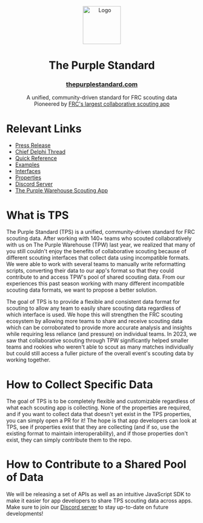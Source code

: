<p align="center">
  <a href="https://thepurplestandard.org/" target="_blank" rel="noopener noreferrer">
    <img src="https://thepurplewarehouse.com/img/landing/logo-circle.png" width="100" alt="Logo">
  </a>
</p>

<h1 align="center">The Purple Standard</h1>
<h3 align="center"><a href="https://thepurplestandard.com/">thepurplestandard.com</a></h3>

<p align="center">A unified, community-driven standard for FRC scouting data<br>Pioneered by <a href="https://thepurplewarehouse.com">FRC's largest collaborative scouting app</a></p>

# Relevant Links
- [Press Release](https://thepurplewarehouse.com/tps-press-release.pdf)
- [Chief Delphi Thread](https://www.chiefdelphi.com/t/the-purple-standard-a-unified-and-community-driven-standard-for-frc-scouting-data/449394)
- [Quick Reference](/reference.md)
- [Examples](/examples)
- [Interfaces](/interfaces)
- [Properties](/properties)
- [Discord Server](https://thepurplewarehouse.com/discord)
- [The Purple Warehouse Scouting App](https://thepurplewarehouse.com)

# What is TPS

The Purple Standard (TPS) is a unified, community-driven standard for FRC scouting data. After working with 140+ teams who scouted collaboratively with us on The Purple Warehouse (TPW) last year, we realized that many of you still couldn't enjoy the benefits of collaborative scouting because of different scouting interfaces that collect data using incompatible formats. We were able to work with several teams to manually write reformatting scripts, converting their data to our app's format so that they could contribute to and access TPW's pool of shared scouting data. From our experiences this past season working with many different incompatible scouting data formats, we want to propose a better solution.

The goal of TPS is to provide a flexible and consistent data format for scouting to allow any team to easily share scouting data regardless of which interface is used. We hope this will strengthen the FRC scouting ecosystem by allowing more teams to share and receive scouting data which can be corroborated to provide more accurate analysis and insights while requiring less reliance (and pressure) on individual teams. In 2023, we saw that collaborative scouting through TPW significantly helped smaller teams and rookies who weren't able to scout as many matches individually but could still access a fuller picture of the overall event's scouting data by working together.

# How to Collect Specific Data

The goal of TPS is to be completely flexible and customizable regardless of what each scouting app is collecting. None of the properties are required, and if you want to collect data that doesn't yet exist in the TPS properties, you can simply open a PR for it! The hope is that app developers can look at TPS, see if properties exist that they are collecting (and if so, use the existing format to maintain interoperability), and if those properties don't exist, they can simply contribute them to the repo.

# How to Contribute to a Shared Pool of Data

We will be releasing a set of APIs as well as an intuitive JavaScript SDK to make it easier for app developers to share TPS scouting data across apps. Make sure to join our [Discord server](https://thepurplewarehouse.com/discord) to stay up-to-date on future developments!